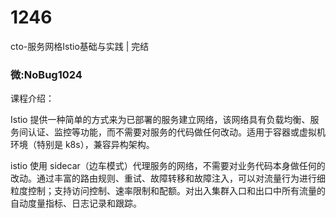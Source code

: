 # 1246
cto-服务网格Istio基础与实践 | 完结
### 微:NoBug1024 


课程介绍：

Istio 提供一种简单的方式来为已部署的服务建立网络，该网络具有负载均衡、服务间认证、监控等功能，而不需要对服务的代码做任何改动。适用于容器或虚拟机环境（特别是 k8s），兼容异构架构。

istio 使用 sidecar（边车模式）代理服务的网络，不需要对业务代码本身做任何的改动。通过丰富的路由规则、重试、故障转移和故障注入，可以对流量行为进行细粒度控制；支持访问控制、速率限制和配额。对出入集群入口和出口中所有流量的自动度量指标、日志记录和跟踪。
